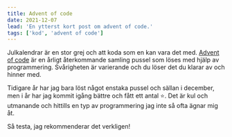 ```yaml
---
title: Advent of code
date: 2021-12-07
lead: 'En ytterst kort post om advent of code.'
tags: ['kod', 'advent of code']
---
```


Julkalendrar är en stor grej och att koda som en kan vara det med. [Advent of code](https://adventofcode.com/) är en årligt återkommande samling pussel som löses med hjälp av programmering. Svårigheten är varierande och du löser det du klarar av och hinner med.

Tidigare år har jag bara löst något enstaka pussel och sällan i december, men i år har jag kommit igång bättre och fått ett antal ⭐. Det är kul och utmanande och hittills en typ av programmering jag inte så ofta ägnar mig åt. 

Så testa, jag rekommenderar det verkligen!
